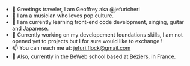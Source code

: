 - 👋 Greetings traveler, I am Geoffrey aka @jefuricheri
- 👀 I am a musician who loves pop culture.
- 🌱 I am currently learning front-end code development, singing, guitar and Japanese.
- 💞️ Currently working on my developement foundations skills, I am not opened yet to projects but I for sure would like to exchange !
- 📫 You can reach me at: jefuri.flock@gmail.com
- 🍒 Also, currently in the BeWeb school based at Béziers, in France.

<!---
jefuricheri/jefuricheri is a ✨ special ✨ repository because its `README.md` (this file) appears on your GitHub profile.
You can click the Preview link to take a look at your changes.
--->
